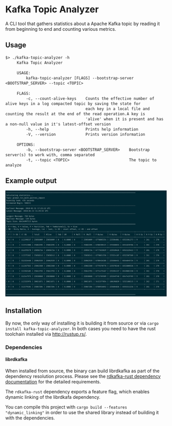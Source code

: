 # Kafka Topic Analyzer

A CLI tool that gathers statistics about a Apache Kafka topic by reading it from beginning to end and counting various metrics.

## Usage

    $> ./kafka-topic-analyzer -h
         Kafka Topic Analyzer

         USAGE:
             kafka-topic-analyzer [FLAGS] --bootstrap-server <BOOTSTRAP_SERVER> --topic <TOPIC>

         FLAGS:
             -c, --count-alive-keys    Counts the effective number of alive keys in a log compacted topic by saving the state for
                                       each key in a local file and counting the result at the end of the read operation.A key is
                                       'alive' when it is present and has a non-null value in it's latest-offset version
             -h, --help                Prints help information
             -V, --version             Prints version information

         OPTIONS:
             -b, --bootstrap-server <BOOTSTRAP_SERVER>    Bootstrap server(s) to work with, comma separated
             -t, --topic <TOPIC>                          The topic to analyze

## Example output

![Screenshot from a terminal that shows an example of the output](demo_output.png "Shows a sample output of the tool")

## Installation

By now, the only way of installing it is building it from source or via `cargo install kafka-topic-analyzer`. In both cases you need to
have the rust toolchain installed via <http://rustup.rs/>.

### Dependencies

#### librdkafka

When installed from source, the binary can build librdkafka as part of the dependency resolution process. Please see the [rdkafka-rust dependency documentation](https://github.com/fede1024/rust-rdkafka/#installation) for the detailed requirements.

The `rdkafka-rust` dependency exports a feature flag, which enables dynamic linking of the librdkafa dependency.

You can compile this project with `cargo build --features "dynamic_linking"` in order to use the shared library instead of building it with the dependencies.
